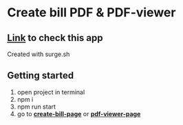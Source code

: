 # Create bill PDF & PDF-viewer

## **[Link](http://create-bill-pdf.surge.sh) to check this app**

Created with surge.sh

## **Getting started**

1. open project in terminal
2. npm i
3. npm run start
4. go to **[create-bill-page](http://localhost:3000/create-bill)** or **[pdf-viewer-page](http://localhost:3000/pdf-viewer)**
